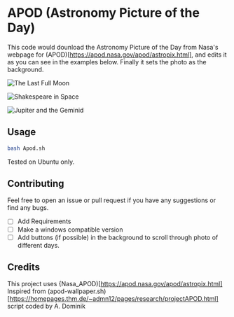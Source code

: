 # APOD (Astronomy Picture of the Day) 

This code would dounload the Astronomy Picture of the Day from Nasa's webpage for (APOD)[https://apod.nasa.gov/apod/astropix.html], and edits it as you can see in the examples below. Finally it sets the photo as the background.

![ The Last Full Moon ](https://github.com/mhmmdbdrhmd/APOD/assets/29101930/a931392e-52d2-4808-a04c-3a981545a22a)

![ Shakespeare in Space ](https://github.com/mhmmdbdrhmd/APOD/assets/29101930/add388e2-7eaf-44de-bad0-964fb1af816a)

![ Jupiter and the Geminid ](https://github.com/mhmmdbdrhmd/APOD/assets/29101930/a6e3b62b-77de-4c50-a995-0934d6593693)

## Usage

```bash
bash Apod.sh
```
Tested on Ubuntu only. 

## Contributing

Feel free to open an issue or pull request if you have any suggestions or find any bugs.

- [ ] Add Requirements
- [ ] Make a windows compatible version
- [ ] Add buttons (if possible) in the background to scroll through photo of different days.

## Credits

This project uses {Nasa_APOD)[https://apod.nasa.gov/apod/astropix.html]
Inspired from (apod-wallpaper.sh)[https://homepages.thm.de/~admn12/pages/research/projectAPOD.html] script coded by A. Dominik
